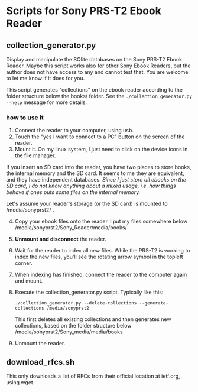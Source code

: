 # Scripts for Sony PRS-T2 Ebook Reader

## collection_generator.py

Display and manipulate the SQlite databases on the Sony PRS-T2 Ebook
Reader.  Maybe this script works also for other Sony Ebook Readers,
but the author does not have access to any and cannot test that. You
are welcome to let me know if it does for you.

This script generates "collections" on the ebook reader according to
the folder structure below the books/ folder.
See the `./collection_generator.py --help` message for more details.

### how to use it

 1. Connect the reader to your computer, using usb.
 2. Touch the "yes I want to connect to a PC" button on the screen of the reader.
 3. Mount it. On my linux system, I just need to click on the device icons in the file manager.

If you insert an SD card into the reader, you have two places to store
books, the internal memory and the SD card. It seems to me they are
equivalent, and they have independent databases.  *Since I just store
all ebooks on the SD card, I do not know anything about a mixed usage,
i.e. how things behave if ones puts some files on the internal memory.*

Let's assume your reader's storage (or the SD card) is mounted to /media/sonyprst2/ .

 4. Copy your ebook files onto the reader.  I put my files somewhere
 below /media/sonyprst2/Sony_Reader/media/books/
 5. **Unmount and disconnect** the reader.
 6. Wait for the reader to index all new files. While the PRS-T2 is working
 to index the new files, you'll see the rotating arrow symbol in the topleft corner.
 7. When indexing has finished, connect the reader to the computer again and mount.
 8. Execute the collection_generator.py script. Typically like this:

        ./collection_generator.py --delete-collections --generate-collections /media/sonyprst2

    This first deletes all existing collections and then generates new
    collections, based on the folder structure below
    /media/sonyprst2/Sony_media/media/books

 9. Unmount the reader.

## download_rfcs.sh

This only downloads a list of RFCs from their official location at ietf.org, using wget.
